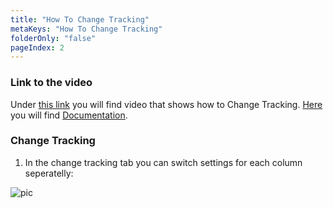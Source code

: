 ```yaml
---
title: "How To Change Tracking"
metaKeys: "How To Change Tracking"
folderOnly: "false"
pageIndex: 2
---
```


### Link to the video

Under [this link](https://profitbasedocs.blob.core.windows.net/videos/DS%20change%20tracking.mp4) you will find video that shows how to Change Tracking. [Here](../../datastores/changetracking.md) you will find [Documentation](../../datastores/changetracking.md).
<br/>


### Change Tracking



1. In the change tracking tab you can switch settings for each column seperatelly:

![pic](https://profitbasedocs.blob.core.windows.net/images/HTchtrack.png)

